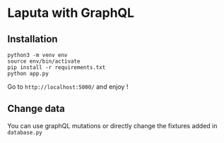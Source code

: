 # Laputa with GraphQL

## Installation

```
python3 -m venv env
source env/bin/activate
pip install -r requirements.txt
python app.py
```

Go to `http://localhost:5000/` and enjoy !

## Change data
You can use graphQL mutations or directly change the fixtures added in `database.py`
